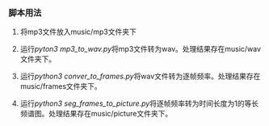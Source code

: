### 脚本用法

1. 将mp3文件放入music/mp3文件夹下

2. 运行*pyton3 mp3_to_wav.py*将mp3文件转为wav。处理结果存在music/wav文件夹下。

3. 运行*python3 conver_to_frames.py*将wav文件转为逐帧频率。处理结果存在music/frames文件夹下。

4. 运行*python3 seg_frames_to_picture.py*将逐帧频率转为时间长度为1的等长频谱图。处理结果存在music/picture文件夹下。
